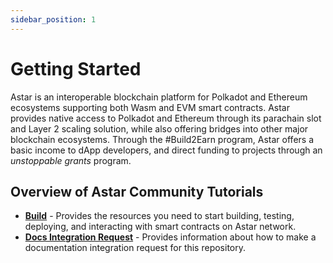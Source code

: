 ```yaml
---
sidebar_position: 1
---
```


# Getting Started

Astar is an interoperable blockchain platform for Polkadot and Ethereum ecosystems supporting both Wasm and EVM smart contracts. Astar provides native access to Polkadot and Ethereum through its parachain slot and Layer 2 scaling solution, while also offering bridges into other major blockchain ecosystems. Through the #Build2Earn program, Astar offers a basic income to dApp developers, and direct funding to projects through an *unstoppable grants* program.

## Overview of Astar Community Tutorials

- [**Build**](/docs/builder-guides) - Provides the resources you need to start building, testing, deploying, and interacting with smart contracts on Astar network.
- [**Docs Integration Request**](https://github.com/AstarNetwork/astar-community-tutorials/blob/main/docs-integration-request.md) - Provides information about how to make a documentation integration request for this repository. 
